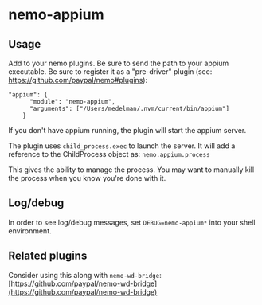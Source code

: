 # nemo-appium

## Usage

Add to your nemo plugins. Be sure to send the path to your appium executable. Be sure to register it as a "pre-driver" 
plugin (see: https://github.com/paypal/nemo#plugins):

```
"appium": {
      "module": "nemo-appium",
      "arguments": ["/Users/medelman/.nvm/current/bin/appium"]
    }
```

If you don't have appium running, the plugin will start the appium server.

The plugin uses `child_process.exec` to launch the server. It will add a reference to the ChildProcess object as:
`nemo.appium.process`

This gives the ability to manage the process. You may want to manually kill the process when you know you're done 
with it.

## Log/debug

In order to see log/debug messages, set `DEBUG=nemo-appium*` into your shell environment.

## Related plugins

Consider using this along with `nemo-wd-bridge`:
[https://github.com/paypal/nemo-wd-bridge](https://github.com/paypal/nemo-wd-bridge)